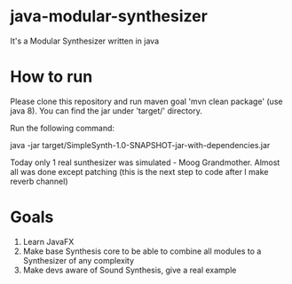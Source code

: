 # java-modular-synthesizer
It's a Modular Synthesizer written in java

# How to run
Please clone this repository and run maven goal 'mvn clean package' (use java 8).
You can find the jar under 'target/' directory.

Run the following command: 

java -jar target/SimpleSynth-1.0-SNAPSHOT-jar-with-dependencies.jar

Today only 1 real sunthesizer was simulated - Moog Grandmother. Almost all was done except patching (this is the next step to code after I make reverb channel)

# Goals
1) Learn JavaFX
2) Make base Synthesis core to be able to combine all modules to a Synthesizer of any complexity
3) Make devs aware of Sound Synthesis, give a real example
